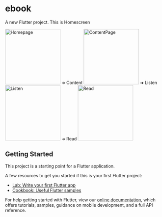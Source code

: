 # ebook

A new Flutter project.
This is Homescreen
<p align="">
  <img src="https://user-images.githubusercontent.com/34105590/92441278-8d547900-f1cb-11ea-8785-4c1281cb2418.png" width="180" title="Homepage"> ➜ Content     
  <img src="https://user-images.githubusercontent.com/34105590/92443913-cc84c900-f1cf-11ea-9c6b-3225166f6873.png" width="180" title="ContentPage">  ➜ Listen
  <img src="https://user-images.githubusercontent.com/34105590/92443953-da3a4e80-f1cf-11ea-971f-f079a5b54829.png" width="180" title="Listen">  ➜  Read
  <img src="https://user-images.githubusercontent.com/34105590/92443939-d5759a80-f1cf-11ea-9895-61a12690c14d.png" width="180" title="Read">
 
  
  
</p>



## Getting Started

This project is a starting point for a Flutter application.

A few resources to get you started if this is your first Flutter project:

- [Lab: Write your first Flutter app](https://flutter.dev/docs/get-started/codelab)
- [Cookbook: Useful Flutter samples](https://flutter.dev/docs/cookbook)

For help getting started with Flutter, view our
[online documentation](https://flutter.dev/docs), which offers tutorials,
samples, guidance on mobile development, and a full API reference.
